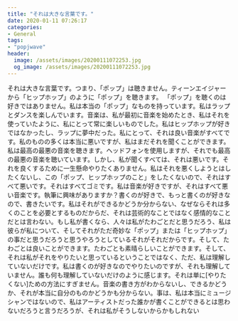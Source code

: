 ```yaml
---
title: "それは大きな言葉です。"
date: 2020-01-11 07:26:17
categories:
- General
tags:
- "popjwave"
header:
  image: /assets/images/20200111072253.jpg
  og_image: /assets/images/20200111072253.jpg
---
```


それは大きな言葉です。つまり、「ポップ」は聴きません。ティーンエイジャーから「ヒップホップ」のように「ポップ」を聴きます。 「ポップ」を聴くのは好きではありません。私は本当の「ポップ」なものを持っています。私はラップとダンスを楽しんでいます。音楽は、私が最初に音楽を始めたとき、私はそれを使っていたように、私にとって常に楽しいものでした。私はヒップホップが好きではなかったし、ラップに夢中だった。私にとって、それは良い音楽がすべてです。私のものの多くは本当に悪いですが、私はまだそれを聞くことができます。私は最高の最悪の音楽を聴きます。ヘッドフォンを使用しますが、それでも最高の最悪の音楽を聴いています。しかし、私が聞くすべては、それは悪いです。それを良くするために一生懸命やりたくありません。私はそれを悪くしようとはしたくないし、この「ポップ、ヒップホップのこと」をしたくないので、それはすべて悪いです。それはすべてゴミです。私は音楽が好きですが、それはすべて悪い音楽です。執筆に興味がありますか？書くのが好きで、もっと書くのが好きなので、書きたいです。私はそれができるかどうか分からない、なぜならそれは多くのことを必要とするものだからだ、それは芸術的なことではなく感情的なことだとは言わない。もし私が書くなら、人々は私がたわごとだと思うだろう、私は彼らが私について、そしてそれがただ奇妙な「ポップ」または「ヒップホップ」の事だと思うだろうと思うやろうとしているそれがそれだからです。そして、たわごとは良いことができます。たわごとも素晴らしいことができます。そして、それは私がそれをやりたいと思っているということではなく、ただ、私は理解していないだけです。私は書くのが好きなのでやりたいのですが、それも理解していません。誰も何も理解していないだけのように感じます。それは単に[やりたくない]ための方法にすぎません。音楽の書き方がわからないし、できるかどうか、それが本当に自分のものかどうかも分からない。事は、私は本当にミュージシャンではないので、私はアーティストだった誰かが書くことができるとは思わないだろうと言うだろうが、それは私がそうしないからかもしれない
